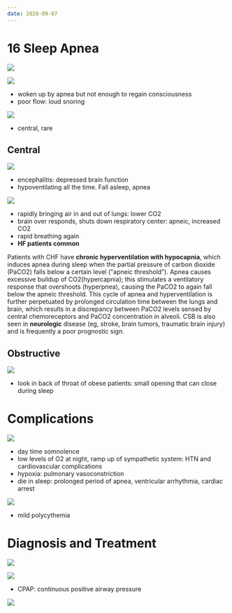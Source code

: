 ```yaml
---
date: 2020-09-07
---
```


# 16 Sleep Apnea

<!-- sleep apnea definition and symptoms -->

![](https://photos.thisispiggy.com/file/wikiFiles/ZiaAmVx.jpg)

![](https://photos.thisispiggy.com/file/wikiFiles/XKcWdyZ.jpg)

- woken up by apnea but not enough to regain consciousness
- poor flow: loud snoring

<!-- sleep apnea types, causes -->

![](https://photos.thisispiggy.com/file/wikiFiles/9Id8xUg.jpg)

- central, rare

## Central

![](https://photos.thisispiggy.com/file/wikiFiles/KtNg7BP.jpg)

- encephalitis: depressed brain function
- hypoventilating all the time. Fall asleep, apnea

![](https://photos.thisispiggy.com/file/wikiFiles/g2kJBeM.jpg)

- rapidly bringing air in and out of lungs: lower CO2
- brain over responds, shuts down respiratory center: apneic, increased CO2
- rapid breathing again
- **HF patients common**

Patients with CHF have **chronic hyperventilation with hypocapnia**, which induces apnea during sleep when the partial pressure of carbon dioxide (PaCO2) falls below a certain level ("apneic threshold").  Apnea causes excessive buildup of CO2(hypercapnia); this stimulates a ventilatory response that overshoots (hyperpnea), causing the PaCO2 to again fall below the apneic threshold.  This cycle of apnea and hyperventilation is further perpetuated by prolonged circulation time between the lungs and brain, which results in a discrepancy between PaCO2 levels sensed by central chemoreceptors and PaCO2 concentration in alveoli.  CSB is also seen in **neurologic** disease (eg, stroke, brain tumors, traumatic brain injury) and is frequently a poor prognostic sign.

## Obstructive

![](https://photos.thisispiggy.com/file/wikiFiles/P0YHYsS.jpg)

- look in back of throat of obese patients: small opening that can close during sleep

# Complications

<!-- sleep apnea complications -->

![](https://photos.thisispiggy.com/file/wikiFiles/0hJ1lTQ.jpg)

- day time somnolence
- low levels of O2 at night, ramp up of sympathetic system: HTN and cardiovascular complications
- hypoxia: pulmonary vasoconstriction
- die in sleep: prolonged period of apnea, ventricular arrhythmia, cardiac arrest

![](https://photos.thisispiggy.com/file/wikiFiles/UeLZ3kl.jpg)

- mild polycythemia

# Diagnosis and Treatment

<!-- sleep apnea diagnosis -->

![](https://photos.thisispiggy.com/file/wikiFiles/demBP0N.jpg)

<!-- sleep apnea treatment -->

![](https://photos.thisispiggy.com/file/wikiFiles/fhWaI0Y.jpg)

- CPAP: continuous positive airway pressure

![](https://photos.thisispiggy.com/file/wikiFiles/HZZaLSk.jpg)

